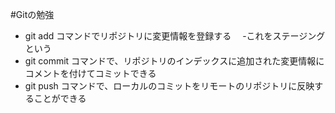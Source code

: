 #Gitの勉強
 - git add コマンドでリポジトリに変更情報を登録する
　-これをステージングという
 - git commit コマンドで、リポジトリのインデックスに追加された変更情報にコメントを付けてコミットできる
 - git push コマンドで、ローカルのコミットをリモートのリポジトリに反映することができる

